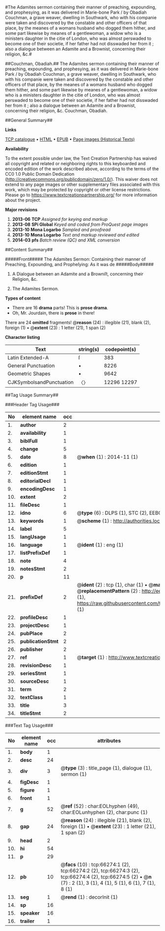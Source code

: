 #The Adamites sermon containing their manner of preaching, expounding, and prophesying, as it was delivered in Marie-bone Park / by Obadiah Couchman, a grave weaver, dwelling in Southwark, who with his companie were taken and discovered by the constable and other officers of that place, by the meanes of a womans husband who dogged them hither, and some part likewise by meanes of a gentlewoman, a widow who is a ministers daughter in the citie of London, who was almost perswaded to become one of their societie, if her father had not disswaded her from it ; also a dialogue between an Adamite and a Brownist, concerning their religion, &c.#

##Couchman, Obadiah.##
The Adamites sermon containing their manner of preaching, expounding, and prophesying, as it was delivered in Marie-bone Park / by Obadiah Couchman, a grave weaver, dwelling in Southwark, who with his companie were taken and discovered by the constable and other officers of that place, by the meanes of a womans husband who dogged them hither, and some part likewise by meanes of a gentlewoman, a widow who is a ministers daughter in the citie of London, who was almost perswaded to become one of their societie, if her father had not disswaded her from it ; also a dialogue between an Adamite and a Brownist, concerning their religion, &c.
Couchman, Obadiah.

##General Summary##

**Links**

[TCP catalogue](http://www.ota.ox.ac.uk/tcp/)  • 
[HTML](http://tei.it.ox.ac.uk/tcp/Texts-HTML/free/A34/A34729.html)  • 
[EPUB](http://tei.it.ox.ac.uk/tcp/Texts-EPUB/free/A34/A34729.epub) • 
[Page images (Historical Texts)](https://historicaltexts.jisc.ac.uk/eebo-12718634e)

**Availability**

To the extent possible under law, the Text Creation Partnership has waived all copyright and related or neighboring rights to this keyboarded and encoded edition of the work described above, according to the terms of the CC0 1.0 Public Domain Dedication (http://creativecommons.org/publicdomain/zero/1.0/). This waiver does not extend to any page images or other supplementary files associated with this work, which may be protected by copyright or other license restrictions. Please go to https://www.textcreationpartnership.org/ for more information about the project.

**Major revisions**

1. __2013-06__ __TCP__ *Assigned for keying and markup*
1. __2013-08__ __SPi Global__ *Keyed and coded from ProQuest page images*
1. __2013-10__ __Mona Logarbo__ *Sampled and proofread*
1. __2013-10__ __Mona Logarbo__ *Text and markup reviewed and edited*
1. __2014-03__ __pfs__ *Batch review (QC) and XML conversion*

##Content Summary##

#####Front#####
The Adamites Sermon: Containing their manner of Preaching, Expounding, and Propheſying: As it was de
#####Body#####

1. A Dialogue between an Adamite and a Browniſt, concerning their Religion, &c.

1. The Adamites Sermon.

**Types of content**

  * There are 16 **drama** parts! This is **prose drama**.
  * Oh, Mr. Jourdain, there is **prose** in there!

There are 24 **omitted** fragments! 
 @__reason__ (24) : illegible (21), blank (2), foreign (1)  •  @__extent__ (23) : 1 letter (21), 1 span (2)

**Character listing**


|Text|string(s)|codepoint(s)|
|---|---|---|
|Latin Extended-A|ſ|383|
|General Punctuation|•|8226|
|Geometric Shapes|▪|9642|
|CJKSymbolsandPunctuation|〈〉|12296 12297|

##Tag Usage Summary##

###Header Tag Usage###

|No|element name|occ|attributes|
|---|---|---|---|
|1.|__author__|2||
|2.|__availability__|1||
|3.|__biblFull__|1||
|4.|__change__|5||
|5.|__date__|8| @__when__ (1) : 2014-11 (1)|
|6.|__edition__|1||
|7.|__editionStmt__|1||
|8.|__editorialDecl__|1||
|9.|__encodingDesc__|1||
|10.|__extent__|2||
|11.|__fileDesc__|1||
|12.|__idno__|6| @__type__ (6) : DLPS (1), STC (2), EEBO-CITATION (1), OCLC (1), VID (1)|
|13.|__keywords__|1| @__scheme__ (1) : http://authorities.loc.gov/ (1)|
|14.|__label__|5||
|15.|__langUsage__|1||
|16.|__language__|1| @__ident__ (1) : eng (1)|
|17.|__listPrefixDef__|1||
|18.|__note__|4||
|19.|__notesStmt__|2||
|20.|__p__|11||
|21.|__prefixDef__|2| @__ident__ (2) : tcp (1), char (1)  •  @__matchPattern__ (2) : ([0-9\-]+):([0-9IVX]+) (1), (.+) (1)  •  @__replacementPattern__ (2) : http://eebo.chadwyck.com/downloadtiff?vid=$1&page=$2 (1), https://raw.githubusercontent.com/textcreationpartnership/Texts/master/tcpchars.xml#$1 (1)|
|22.|__profileDesc__|1||
|23.|__projectDesc__|1||
|24.|__pubPlace__|2||
|25.|__publicationStmt__|2||
|26.|__publisher__|2||
|27.|__ref__|1| @__target__ (1) : http://www.textcreationpartnership.org/docs/. (1)|
|28.|__revisionDesc__|1||
|29.|__seriesStmt__|1||
|30.|__sourceDesc__|1||
|31.|__term__|2||
|32.|__textClass__|1||
|33.|__title__|3||
|34.|__titleStmt__|2||


###Text Tag Usage###

|No|element name|occ|attributes|
|---|---|---|---|
|1.|__body__|1||
|2.|__desc__|24||
|3.|__div__|3| @__type__ (3) : title_page (1), dialogue (1), sermon (1)|
|4.|__figDesc__|1||
|5.|__figure__|1||
|6.|__front__|1||
|7.|__g__|52| @__ref__ (52) : char:EOLhyphen (49), char:EOLunhyphen (2), char:punc (1)|
|8.|__gap__|24| @__reason__ (24) : illegible (21), blank (2), foreign (1)  •  @__extent__ (23) : 1 letter (21), 1 span (2)|
|9.|__head__|2||
|10.|__hi__|54||
|11.|__p__|29||
|12.|__pb__|10| @__facs__ (10) : tcp:66274:1 (2), tcp:66274:2 (2), tcp:66274:3 (2), tcp:66274:4 (2), tcp:66274:5 (2)  •  @__n__ (7) : 2 (1), 3 (1), 4 (1), 5 (1), 6 (1), 7 (1), 8 (1)|
|13.|__seg__|1| @__rend__ (1) : decorInit (1)|
|14.|__sp__|16||
|15.|__speaker__|16||
|16.|__trailer__|1||
